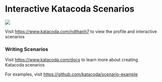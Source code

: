 # Interactive Katacoda Scenarios

[![](http://shields.katacoda.com/katacoda/ndthanh7/count.svg)](https://www.katacoda.com/ndthanh7 "Get your profile on Katacoda.com")

Visit https://www.katacoda.com/ndthanh7 to view the profile and interactive scenarios

### Writing Scenarios
Visit https://www.katacoda.com/docs to learn more about creating Katacoda scenarios

For examples, visit https://github.com/katacoda/scenario-example
